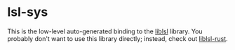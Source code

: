 # lsl-sys

This is the low-level auto-generated binding to the [liblsl] library.
You probably don't want to use this library directly; instead, check out [liblsl-rust].



[liblsl]: https://github.com/sccn/liblsl
[liblsl-rust]: https://github.com/intheon/liblsl-rust
